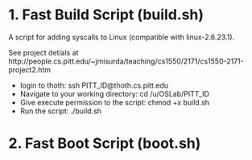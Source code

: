 # 1. Fast Build Script (build.sh)
<p>A script for adding syscalls to Linux (compatible with linux-2.6.23.1).</p>
<p>See project detials at http://people.cs.pitt.edu/~jmisurda/teaching/cs1550/2171/cs1550-2171-project2.htm</p>

<ul>
  <li>login to thoth: ssh PITT_ID@thoth.cs.pitt.edu</li>
  <li>Navigate to your working directory: cd /u/OSLab/PITT_ID</li>
  <li>Give execute permission to the script: chmod +x build.sh</li>
  <li>Run the script: ./build.sh</li>
</ul>


# 2. Fast Boot Script (boot.sh)
